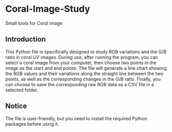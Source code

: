 # Coral-Image-Study
Small tools for Coral image

## Introduction
This Python file is specifically designed to study RGB variations and the G/B ratio in coral UV images. During use, after running the program, you can select a coral image from your computer, then choose two points in the image as the start and end points. The file will generate a line chart showing the RGB values and their variations along the straight line between the two points, as well as the corresponding changes in the G/B ratio. Finally, you can choose to save the corresponding raw RGB data as a CSV file in a selected folder.

## Notice
The file is user-friendly, but you need to install the required Python packages before using it.

